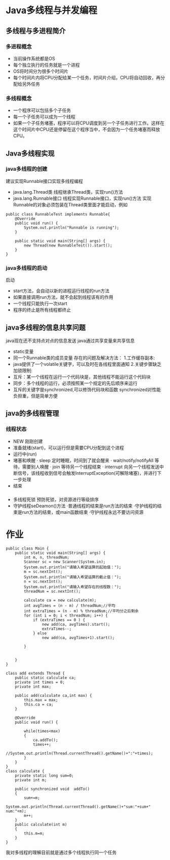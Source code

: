 # Java多线程与并发编程
## 多线程与多进程简介
### 多进程概念
* 当前操作系统都是OS
* 每个独立执行的任务就是一个进程
* OS将时间分为很多个时间片
* 每个时间片内将CPU分配给某一个任务，时间片介绍，CPU将自动回收，再分配给另外任务
### 多线程概念
* 一个程序可以包括多个子任务
* 每一个子任务可以成为一个线程
* 如果一个子任务堵塞，程序可以将CPU调度到另一个子任务进行工作。这样在这个时间片中CPU还是停留在这个程序当中，不会因为一个任务堵塞而释放CPU。
## Java多线程实现
### java多线程的创建
建议实现Runnable接口实现多线程编程
* java.lang.Thread类
线程继承Thread类，实现run()方法
* java.lang.Runnable接口
线程实现Runnable接口，实现run()方法
实现Runnable的对象必须包装在Thread类里面才能启动，例如
```
public class RunnableTest implements Runnable{
    @Override
    public void run() {
        System.out.println("Runnable is running");
    }

    public static void main(String[] args) {
        new Thread(new RunnableTest()).start();
    }
}
```
### java多线程的启动
启动
* start方法，会自动以新的进程运行线程的run方法
* 如果直接调用run方法，就不会起到线程该有的作用
* 一个线程只能执行一次start
* 程序的终止是所有线程都终止
## java多线程的信息共享问题
java现在还不支持点对点的信息发送
java通过共享变量来共享信息
* static变量
* 同一个Runnable类的成员变量
存在的问题及解决方法：
1.工作缓存副本:
* java提供了一个volatile关键字，可以及时在各线程里面通知
2.关键步骤缺乏加锁限制:
* 互斥：某一个线程在运行一个代码块是，其他线程不能运行这个代码块
* 同步：多个线程的运行，必须按照某一个规定的先后顺序来运行
* 互斥的关键字是synchronized,可以修饰代码块和函数
synchronized对性能负担重，但是简单方便
## java的多线程管理
### 线程状态
* NEW 刚刚创建
* 准备就绪(start)，可以运行但是需要CPU分配到这个进程
* 运行中(run)
* 堵塞和唤醒
    · sleep 定时睡眠，时间到了就会醒来
    · wait/notify/notifyAll 等待，需要别人唤醒
    · join 等待另一个线程结束
    · interrupt 向另一个线程发送中断信号，该线程收到信号会触发InterruptException(可解除堵塞)，并进行下一步处理
* 结束
### 
* 多线程死锁
预防死锁，对资源进行等级排序
* 守护线程seDeamon()方法
    ·普通线程的结束是run方法的结束
    ·守护线程的结束是run方法的结束，或main函数结束
    ·守护线程永远不要访问资源
# 作业
```
public class Main {
    public static void main(String[] args) {
        int m, n, threadNum;
        Scanner sc = new Scanner(System.in);
        System.out.println("请输入希望运算的起始值：");
        m = sc.nextInt();
        System.out.println("请输入希望运算的截止值：");
        n = sc.nextInt();
        System.out.println("请输入希望存在的线程数：");
        threadNum = sc.nextInt();

        calculate ca = new calculate(m);
        int avgTimes = (n - m) / threadNum;//平均
        int extraTimes = (n - m) % threadNum;//平均分之后剩余
        for (int i = 0; i < threadNum; i++) {
            if (extraTimes == 0 ) {
                new add(ca, avgTimes).start();
                extraTimes--;
            } else
                new add(ca, avgTimes+1).start();

        }


    }
}

class add extends Thread {
    public static calculate ca;
    private int times = 0;
    private int max;

    public add(calculate ca,int max) {
        this.max = max;
        this.ca = ca;
    }

    @Override
    public void run() {

        while(times<max)
        {
            ca.addTo();
            times++;
            //System.out.println(Thread.currentThread().getName()+":"+times);
        }
    }
}
class calculate {
    private static long sum=0;
    private int m;

    public synchronized void  addTo()
    {
        sum+=m;
        System.out.println(Thread.currentThread().getName()+"sum:"+sum+" num:"+m);
        m++;
    }
    public calculate(int m)
    {
        this.m=m;
    }
}
```
我对多线程的理解目前就是通过多个线程执行同一个任务
